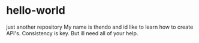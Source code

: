 # hello-world
just another repository
My name is thendo and id like to learn how to create API's. Consistency is key. But ill need all of your help.

